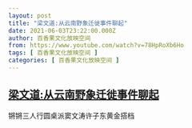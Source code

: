 ```yaml
---
layout: post
title: "梁文道:从云南野象迁徙事件聊起"
date: 2021-06-03T23:22:00.000Z
author: 百香果文化放映空间
from: https://www.youtube.com/watch?v=78HpRoXb6Ho
tags: [ 百香果文化放映空间 ]
categories: [ 百香果文化放映空间 ]
---
```

<!--1622762520000-->
[梁文道:从云南野象迁徙事件聊起](https://www.youtube.com/watch?v=78HpRoXb6Ho)
------

<div>
锵锵三人行圆桌派窦文涛许子东黄金搭档
</div>
